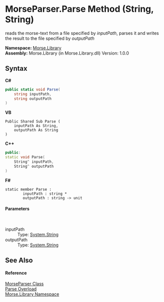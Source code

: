 # MorseParser.Parse Method (String, String)
 

reads the morse-text from a file specified by *inputPath*, parses it and writes the result to the file specified by *outputPath*

**Namespace:**&nbsp;<a href="801abe08-078d-b77b-a26e-079471cb2cf3">Morse.Library</a><br />**Assembly:**&nbsp;Morse.Library (in Morse.Library.dll) Version: 1.0.0

## Syntax

**C#**<br />
``` C#
public static void Parse(
	string inputPath,
	string outputPath
)
```

**VB**<br />
``` VB
Public Shared Sub Parse ( 
	inputPath As String,
	outputPath As String
)
```

**C++**<br />
``` C++
public:
static void Parse(
	String^ inputPath, 
	String^ outputPath
)
```

**F#**<br />
``` F#
static member Parse : 
        inputPath : string * 
        outputPath : string -> unit 

```


#### Parameters
&nbsp;<dl><dt>inputPath</dt><dd>Type: <a href="http://msdn2.microsoft.com/en-us/library/s1wwdcbf" target="_blank">System.String</a><br /></dd><dt>outputPath</dt><dd>Type: <a href="http://msdn2.microsoft.com/en-us/library/s1wwdcbf" target="_blank">System.String</a><br /></dd></dl>

## See Also


#### Reference
<a href="80ef7fac-ea2f-ed08-dfb9-647022244682">MorseParser Class</a><br /><a href="358dfe79-2522-38e3-05ac-e92d20f461d1">Parse Overload</a><br /><a href="801abe08-078d-b77b-a26e-079471cb2cf3">Morse.Library Namespace</a><br />